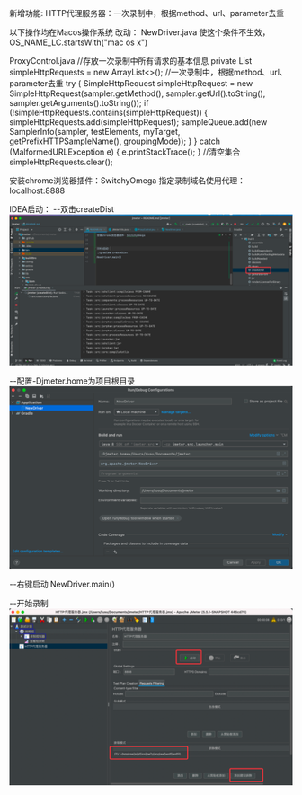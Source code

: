 
新增功能:
HTTP代理服务器：一次录制中，根据method、url、parameter去重


以下操作均在Macos操作系统
改动：
NewDriver.java
使这个条件不生效，OS_NAME_LC.startsWith("mac os x")

ProxyControl.java
//存放一次录制中所有请求的基本信息
private List<SimpleHttpRequest> simpleHttpRequests = new ArrayList<>();
//一次录制中，根据method、url、parameter去重
try {
SimpleHttpRequest simpleHttpRequest = new SimpleHttpRequest(sampler.getMethod(), sampler.getUrl().toString(), sampler.getArguments().toString());
if (!simpleHttpRequests.contains(simpleHttpRequest)) {
simpleHttpRequests.add(simpleHttpRequest);
sampleQueue.add(new SamplerInfo(sampler, testElements, myTarget, getPrefixHTTPSampleName(), groupingMode));
}
} catch (MalformedURLException e) {
e.printStackTrace();
}
//清空集合
simpleHttpRequests.clear();

安装chrome浏览器插件：SwitchyOmega
指定录制域名使用代理：localhost:8888

IDEA启动：
--双击createDist
![img.png](img.png)

--配置-Djmeter.home为项目根目录
![img_1.png](img_1.png)

--右键启动
NewDriver.main()

--开始录制
![img_2.png](img_2.png)
